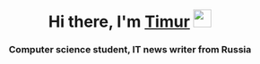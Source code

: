 <h1 align="center">Hi there, I'm <a href="https://vk.com/timuuuu" target="_blank">Timur</a> 
<img src="https://github.com/blackcater/blackcater/raw/main/images/Hi.gif" height="32"/></h1>
<h3 align="center">Computer science student, IT news writer from Russia</h3>

